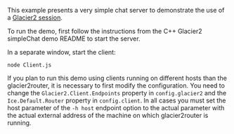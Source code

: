 This example presents a very simple chat server to demonstrate the use of a
[Glacier2 session][1].

To run the demo, first follow the instructions from the C++ Glacier2
simpleChat demo README to start the server.

In a separate window, start the client:

```
node Client.js
```

If you plan to run this demo using clients running on different hosts
than the glacier2router, it is necessary to first modify the
configuration. You need to change the `Glacier2.Client.Endpoints`
property in `config.glacier2` and the `Ice.Default.Router` property in
`config.client`. In all cases you must set the host parameter of the
`-h host` endpoint option to the actual parameter with the actual external
address of the machine on which glacier2router is running.

[1]: https://doc.zeroc.com/ice/3.7/ice-services/glacier2/getting-started-with-glacier2
